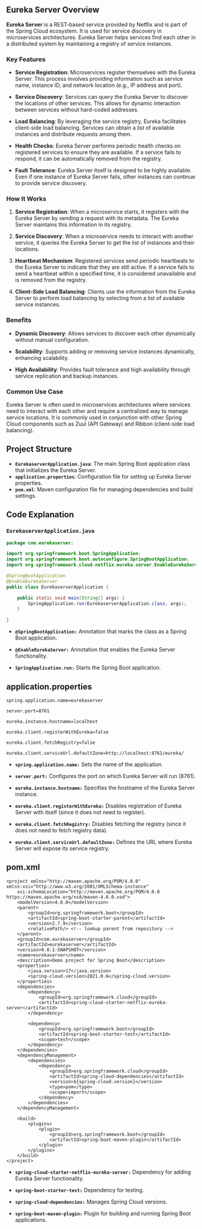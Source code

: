 ## Eureka Server Overview

**Eureka Server** is a REST-based service provided by Netflix and is part of the Spring Cloud ecosystem. It is used for service discovery in microservices architectures. Eureka Server helps services find each other in a distributed system by maintaining a registry of service instances.

### Key Features

- **Service Registration**: Microservices register themselves with the Eureka Server. This process involves providing information such as service name, instance ID, and network location (e.g., IP address and port).

- **Service Discovery**: Services can query the Eureka Server to discover the locations of other services. This allows for dynamic interaction between services without hard-coded addresses.

- **Load Balancing**: By leveraging the service registry, Eureka facilitates client-side load balancing. Services can obtain a list of available instances and distribute requests among them.

- **Health Checks**: Eureka Server performs periodic health checks on registered services to ensure they are available. If a service fails to respond, it can be automatically removed from the registry.

- **Fault Tolerance**: Eureka Server itself is designed to be highly available. Even if one instance of Eureka Server fails, other instances can continue to provide service discovery.

### How It Works

1. **Service Registration**: When a microservice starts, it registers with the Eureka Server by sending a request with its metadata. The Eureka Server maintains this information in its registry.

2. **Service Discovery**: When a microservice needs to interact with another service, it queries the Eureka Server to get the list of instances and their locations.

3. **Heartbeat Mechanism**: Registered services send periodic heartbeats to the Eureka Server to indicate that they are still active. If a service fails to send a heartbeat within a specified time, it is considered unavailable and is removed from the registry.

4. **Client-Side Load Balancing**: Clients use the information from the Eureka Server to perform load balancing by selecting from a list of available service instances.

### Benefits

- **Dynamic Discovery**: Allows services to discover each other dynamically without manual configuration.
 
- **Scalability**: Supports adding or removing service instances dynamically, enhancing scalability.
 
- **High Availability**: Provides fault tolerance and high availability through service replication and backup instances.

### Common Use Case

Eureka Server is often used in microservices architectures where services need to interact with each other and require a centralized way to manage service locations. It is commonly used in conjunction with other Spring Cloud components such as Zuul (API Gateway) and Ribbon (client-side load balancing).




## Project Structure

- **`EurekaserverApplication.java`**: The main Spring Boot application class that initializes the Eureka Server.
- **`application.properties`**: Configuration file for setting up Eureka Server properties.
- **`pom.xml`**: Maven configuration file for managing dependencies and build settings.

## Code Explanation

### `EurekaserverApplication.java`

```java
package com.eurekaserver;

import org.springframework.boot.SpringApplication;
import org.springframework.boot.autoconfigure.SpringBootApplication;
import org.springframework.cloud.netflix.eureka.server.EnableEurekaServer;

@SpringBootApplication
@EnableEurekaServer
public class EurekaserverApplication {

    public static void main(String[] args) {
        SpringApplication.run(EurekaserverApplication.class, args);
    }

}
```

- **`@SpringBootApplication:`** Annotation that marks the class as a Spring Boot application.

- **`@EnableEurekaServer:`** Annotation that enables the Eureka Server functionality.

- **`SpringApplication.run:`** Starts the Spring Boot application.

## application.properties

```
spring.application.name=eurekaserver

server.port=8761

eureka.instance.hostname=localhost

eureka.client.registerWithEureka=false

eureka.client.fetchRegistry=false

eureka.client.serviceUrl.defaultZone=http://localhost:8761/eureka/

```

- **`spring.application.name:`** Sets the name of the application.

- **`server.port:`** Configures the port on which Eureka Server will run (8761).

- **`eureka.instance.hostname:`** Specifies the hostname of the Eureka Server instance.

- **`eureka.client.registerWithEureka:`** Disables registration of Eureka Server with itself (since it does not need to register).

- **`eureka.client.fetchRegistry:`** Disables fetching the registry (since it does not need to fetch registry data).

- **`eureka.client.serviceUrl.defaultZone:`** Defines the URL where Eureka Server will expose its service registry.


## pom.xml

```
<project xmlns="http://maven.apache.org/POM/4.0.0" xmlns:xsi="http://www.w3.org/2001/XMLSchema-instance"
	xsi:schemaLocation="http://maven.apache.org/POM/4.0.0 https://maven.apache.org/xsd/maven-4.0.0.xsd">
	<modelVersion>4.0.0</modelVersion>
	<parent>
		<groupId>org.springframework.boot</groupId>
		<artifactId>spring-boot-starter-parent</artifactId>
		<version>2.7.9</version>
		<relativePath/> <!-- lookup parent from repository -->
	</parent>
	<groupId>com.eurekaserver</groupId>
	<artifactId>eurekaserver</artifactId>
	<version>0.0.1-SNAPSHOT</version>
	<name>eurekaserver</name>
	<description>Demo project for Spring Boot</description>
	<properties>
        <java.version>17</java.version>
        <spring-cloud.version>2021.0.6</spring-cloud.version>
    </properties>
	<dependencies>
		<dependency>
			<groupId>org.springframework.cloud</groupId>
			<artifactId>spring-cloud-starter-netflix-eureka-server</artifactId>
		</dependency>

		<dependency>
			<groupId>org.springframework.boot</groupId>
			<artifactId>spring-boot-starter-test</artifactId>
			<scope>test</scope>
		</dependency>
	</dependencies>
	<dependencyManagement>
		<dependencies>
			<dependency>
				<groupId>org.springframework.cloud</groupId>
				<artifactId>spring-cloud-dependencies</artifactId>
				<version>${spring-cloud.version}</version>
				<type>pom</type>
				<scope>import</scope>
			</dependency>
		</dependencies>
	</dependencyManagement>

	<build>
		<plugins>
			<plugin>
				<groupId>org.springframework.boot</groupId>
				<artifactId>spring-boot-maven-plugin</artifactId>
			</plugin>
		</plugins>
	</build>
</project>

```

- **`spring-cloud-starter-netflix-eureka-server:`** Dependency for adding Eureka Server functionality.

- **`spring-boot-starter-test:`** Dependency for testing.

- **`spring-cloud-dependencies:`** Manages Spring Cloud versions.

- **`spring-boot-maven-plugin:`** Plugin for building and running Spring Boot applications.

